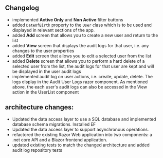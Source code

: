 ## Changelog

* implemented **Active Only** and **Non Active** filter buttons
* added `DateOfBirth` property to the `User` class which is to be used and displayed in relevant sections of the app.
* added  **Add** screen that allows you to create a new user and return to the list
* added **View** screen that displays the audit logs for that user, i.e. any changes to the user properties
* added **Edit** screen that allows you to edit a selected user from the list
* added **Delete** screen that allows you to perform a hard delete of a selected user from the list, the audit logs for that user are kept and will be displayed in the user audit logs
* implemented audit log on user actions, i.e. create, update, delete. The logs display in the Audit User Logs razor component. As mentioned above, the each user's audit logs can also be accessed in the View action in the UserList component

## architecture changes:

* Updated the data access layer to use a SQL database and implemented database schema migrations. Installed EF
* Updated the data access layer to support asynchronous operations.
* refactored the existing Razor Web application into two components: a .net core API and a Blazor frontend application.
* updated existing tests to match the changed architecture and added audit log repository tests

